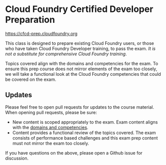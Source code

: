 # Cloud Foundry Certified Developer Preparation

https://cfcd-prep.cloudfoundry.org

This class is designed to prepare existing Cloud Foundry users, or those who have taken Cloud Foundry Developer training, to pass the exam. *It is not a substitute for comprehensive Cloud Foundry training*.

Topics covered align with the domains and competencies for the exam. To ensure this prep course does not mirror elements of the exam too closely, we will take a functional look at the Cloud Foundry competencies that could be covered on the exam.

## Updates

Please feel free to open pull requests for updates to the course material. When opening pull requests, please be sure:

* New content is scoped appropriately to the exam. Exam content aligns with the [domains and competencies](https://training.linuxfoundation.org/certification/cloud-foundry-certified-developer-cfcd/#domains).
* Content provides a functional review of the topics covered. The exam consists of performance based challenges and this exam prep content must not mirror the exam too closely. 

If you have questions on the above, please open a Github issue for discussion.